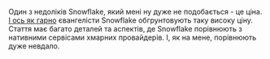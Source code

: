 Один з недоліків Snowflake, який мені ну дуже не подобається - це ціна. [І ось як гарно](https://medium.com/@umeshpatel_us/why-snowflake-is-not-expensive-8d0637c5a544) євангелісти Snowflake обгрунтовують таку високу ціну. Стаття має багато деталей та аспектів, де Snowflake порівнюють з нативними сервісами хмарних провайдерів. І, як на мене, порівнюють дуже невдало.